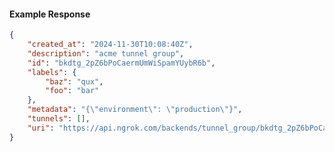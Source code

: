 <!-- Code generated for API Clients. DO NOT EDIT. -->

#### Example Response

```json
{
	"created_at": "2024-11-30T10:08:40Z",
	"description": "acme tunnel group",
	"id": "bkdtg_2pZ6bPoCaermUmWiSpamYUybR6b",
	"labels": {
		"baz": "qux",
		"foo": "bar"
	},
	"metadata": "{\"environment\": \"production\"}",
	"tunnels": [],
	"uri": "https://api.ngrok.com/backends/tunnel_group/bkdtg_2pZ6bPoCaermUmWiSpamYUybR6b"
}
```
